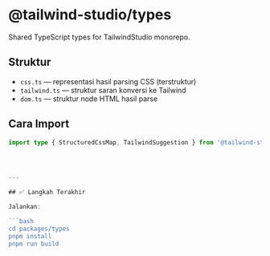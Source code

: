 # @tailwind-studio/types

Shared TypeScript types for TailwindStudio monorepo.

## Struktur

- `css.ts` — representasi hasil parsing CSS (terstruktur)
- `tailwind.ts` — struktur saran konversi ke Tailwind
- `dom.ts` — struktur node HTML hasil parse

## Cara Import

```ts
import type { StructuredCssMap, TailwindSuggestion } from '@tailwind-studio/types';




---

## ✅ Langkah Terakhir

Jalankan:

```bash
cd packages/types
pnpm install
pnpm run build
